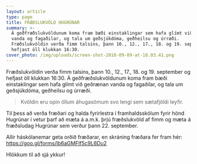 ```yaml
---
layout: article
type: page
title: FRÆÐSLUKVÖLD HUGRÚNAR
summary: >-
  Á geðfræðslukvöldunum koma fram bæði einstaklingar sem hafa glímt við geðrænan
  vanda og fagaðilar, og tala um geðsjúkdóma, geðheilsu og úrræði.
  Fræðslukvöldin verða fimm talsins, þann 10., 12., 17., 18. og 19. september og
  hefjast öll klukkan 16:30.
cover_photo: /img/uploads/screen-shot-2018-09-09-at-18.03.41.png
---
```

Fræðslukvöldin verða fimm talsins, þann 10., 12., 17., 18. og 19. september og hefjast öll klukkan 16:30. Á geðfræðslukvöldunum koma fram bæði einstaklingar sem hafa glímt við geðrænan vanda og fagaðilar, og tala um geðsjúkdóma, geðheilsu og úrræði.

> Kvöldin eru opin öllum áhugasömum svo lengi sem sætafjöldi leyfir.

Til þess að verða fræðari og halda fyrirlestra í framhaldsskólum fyrir hönd Hugrúnar í vetur þarf að mæta á a.m.k. þrjú fræðslukvöld af fimm og mæta á fræðsludag Hugrúnar sem verður þann 22. september.

Allir háskólanemar geta orðið fræðarar, en skráning fræðara fer fram hér: https://goo.gl/forms/lb6aGMFlf5c9L6Du2

Hlökkum til að sjá ykkur!
